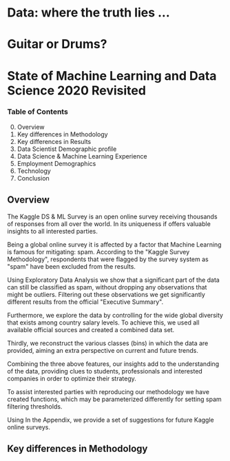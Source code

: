 # Data: where the truth lies ...
# Guitar or Drums?
# State of Machine Learning and Data Science 2020 Revisited

### Table of Contents
0. Overview
1. Key differences in Methodology
2. Key differences in Results
3. Data Scientist Demographic profile
4. Data Science & Machine Learning Experience
5. Employment Demographics
6. Technology
7. Conclusion

## Overview

The Kaggle DS & ML Survey is an open online survey receiving thousands of responses from all over the world. In its uniqueness if offers valuable insights to all interested parties.

Being a global online survey it is affected by a factor that Machine Learning is famous for mitigating: spam.
According to the "Kaggle Survey Methodology", respondents that were flagged by the survey system as "spam" have been excluded from the results.

Using Exploratory Data Analysis we show that a significant part of the data can still be classified as spam, without dropping any observations that might be outliers. Filtering out these observations we get significantly different results from the official "Executive Summary".

Furthermore, we explore the data by controlling for the wide global diversity that exists among country salary levels. To achieve this, we used all available official sources and created a combined data set.

Thirdly, we reconstruct the various classes (bins) in which the data are provided, aiming an extra perspective on current and future trends. 

Combining the three above features, our insights add to the understanding of the data, providing clues to students, professionals and interested companies  in order to optimize their strategy.

To assist interested parties with reproducing our methodology we have created functions, which may be parameterized differently for setting spam filtering thresholds.

Using In the Appendix, we provide a set of suggestions for future Kaggle online surveys.


## Key differences in Methodology





